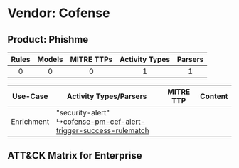 Vendor: Cofense
===============
Product: Phishme
----------------
| Rules | Models | MITRE TTPs | Activity Types | Parsers |
|:-----:|:------:|:----------:|:--------------:|:-------:|
|   0   |   0    |     0      |       1        |    1    |

|  Use-Case  | Activity Types/Parsers    | MITRE TTP | Content    |
|:----------:| ---- | --------- | ---- |
| Enrichment |  "security-alert"<br> ↳[cofense-pm-cef-alert-trigger-success-rulematch](Ps/pC_cofensepmcefalerttriggersuccessrulematch.md)<br> |    | [](RM/r_m_cofense_phishme_Enrichment.md) |

ATT&CK Matrix for Enterprise
----------------------------
